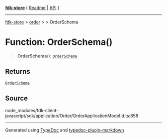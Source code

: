 [**fdk-store**](../../../README.md) ( [Readme](../../../README.md) \| [API](../../../API.md) )

---

[fdk-store](../../../API.md) > [order](../../README.md) > [<internal>](../README.md) > OrderSchema

# Function: OrderSchema()

> **OrderSchema**(): [`OrderSchema`](../type-aliases/type-alias.OrderSchema.md)

## Returns

[`OrderSchema`](../type-aliases/type-alias.OrderSchema.md)

## Source

node_modules/fdk-client-javascript/sdk/application/Order/OrderApplicationModel.d.ts:858

---

Generated using [TypeDoc](https://typedoc.org/) and [typedoc-plugin-markdown](https://www.npmjs.com/package/typedoc-plugin-markdown)
